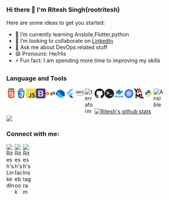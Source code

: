 ### Hi there 👋 I'm Ritesh Singh(rootritesh)

Here are some ideas to get you started:

- 🌱 I’m currently learning Ansbile,Flutter,python
- 👯 I’m looking to collaborate on [LinkedIn](https://www.linkedin.com/in/ritesh64/)
- 💬 Ask me about DevOps related stuff
- 😄 Pronouns: He/His
- ⚡ Fun fact: I am spending more time to improving my skills

### Language and Tools

<img align="left" alt="HTML5" width="26px" src="https://raw.githubusercontent.com/github/explore/80688e429a7d4ef2fca1e82350fe8e3517d3494d/topics/html/html.png" />

<img align="left" alt="CSS3" width="26px" src="https://raw.githubusercontent.com/github/explore/80688e429a7d4ef2fca1e82350fe8e3517d3494d/topics/css/css.png" />

<img align="left" alt="JavaScript" width="26px" src="https://raw.githubusercontent.com/github/explore/80688e429a7d4ef2fca1e82350fe8e3517d3494d/topics/javascript/javascript.png" />

<img align="left" alt="bootstarp" width="26px" src="https://raw.githubusercontent.com/github/explore/80688e429a7d4ef2fca1e82350fe8e3517d3494d/topics/bootstrap/bootstrap.png" />

<img align="left" alt="Git" width="26px" src="https://raw.githubusercontent.com/github/explore/80688e429a7d4ef2fca1e82350fe8e3517d3494d/topics/git/git.png" />


<img align="left" alt="dart" width="26px" src="https://raw.githubusercontent.com/github/explore/78df643247d429f6cc873026c0622819ad797942/topics/dart/dart.png" />

<img align="left" alt="flutter" width="26px" src="https://raw.githubusercontent.com/github/explore/78df643247d429f6cc873026c0622819ad797942/topics/flutter/flutter.png"/>

<img align="left" alt="aws" width="26px" src="https://raw.githubusercontent.com/github/explore/80688e429a7d4ef2fca1e82350fe8e3517d3494d/topics/aws/aws.png" />

<img align="left" alt="terraform" width="26px" src="https://i1.wp.com/www.nebulaworks.com/blog/wp-content/uploads/2018/01/hashicorp-terraform.png?w=900" />

<img align="left" alt="GitHub" width="26px" src="https://raw.githubusercontent.com/github/explore/78df643247d429f6cc873026c0622819ad797942/topics/github/github.png" />

<img align="left" alt="Terminal" width="26px" src="https://raw.githubusercontent.com/github/explore/80688e429a7d4ef2fca1e82350fe8e3517d3494d/topics/terminal/terminal.png" />

<img align="left" alt="docker" width="26px" src="https://raw.githubusercontent.com/github/explore/80688e429a7d4ef2fca1e82350fe8e3517d3494d/topics/docker/docker.png" />

<img align="left" alt="Kubernetes" width="26px" src="https://raw.githubusercontent.com/github/explore/80688e429a7d4ef2fca1e82350fe8e3517d3494d/topics/kubernetes/kubernetes.png" />

<img align="left" alt="YAML" width="26px" src="https://raw.githubusercontent.com/github/explore/80688e429a7d4ef2fca1e82350fe8e3517d3494d/topics/yaml/yaml.png" />

<img align="left" alt="python" width="26px" src="https://raw.githubusercontent.com/github/explore/80688e429a7d4ef2fca1e82350fe8e3517d3494d/topics/python/python.png" />

<img align="left" alt="Ansible" width="26px" src="https://avatars3.githubusercontent.com/u/1507452?s=400&v=4" />

<!-- <img align="left" alt="Jenkins" width="26px" src="https://lh3.googleusercontent.com/proxy/YHETcthB-37qmvPOteFiJrKtrjZLztLlD2OAEwtyJK3FvONliOPsyGIKvlrvqbqZ-uw1VyXxkjx3IvoxdFlJSRo0yTfkzhhr2V9oWTSA7cpPggjDcPI" /> -->






<br>
<br>

<a href="https://github.com/rootritesh">
 <img align="center" src="https://github-readme-stats.vercel.app/api?username=rootritesh&show_icons=true&theme=light&line_height=27" alt="Ritesh's github stats"/>
</a> 
<br>
<a href="https://github.com/rootritesh/github-readme-stats">
  <img align="center" src="https://github-readme-stats.vercel.app/api/top-langs/?username=rootritesh&layout=compact"/>
</a>  



### Connect with me:

<a href="https://www.linkedin.com/in/ritesh64/">
  <img align="left" alt="Ritesh's LinkedIn" width="22px" src="https://cdn.jsdelivr.net/npm/simple-icons@v3/icons/linkedin.svg" />
</a>
<a href="https://www.facebook.com/profile.php?id=100012287743272">
  <img align="left" alt="Ritesh's facebook" width="22px" src="https://cdn.jsdelivr.net/npm/simple-icons@v3/icons/facebook.svg" />
</a>
<a href="https://www.instagram.com/rootritesh/">
  <img align="left" alt="Ritesh's Instagram" width="22px" src="https://cdn.jsdelivr.net/npm/simple-icons@v3/icons/instagram.svg" />
</a>